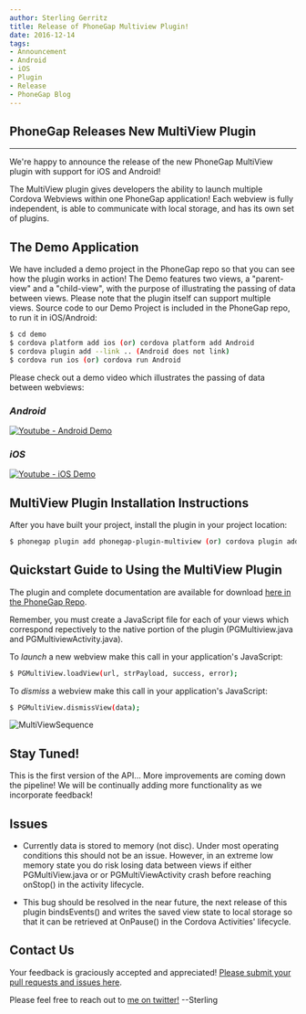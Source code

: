 ```yaml
---
author: Sterling Gerritz
title: Release of PhoneGap Multiview Plugin!
date: 2016-12-14
tags:
- Announcement
- Android
- iOS
- Plugin
- Release
- PhoneGap Blog
---
```


## **PhoneGap Releases New MultiView Plugin**

***

We're happy to announce the release of the new PhoneGap MultiView plugin with support for iOS and Android!

The MultiView plugin gives developers the ability to launch multiple Cordova Webviews within one PhoneGap application! Each webview is fully independent, is able to communicate with local storage, and has its own set of plugins.

## **The Demo Application**

We have included a demo project in the PhoneGap repo so that you can see how the plugin works in action!  The Demo features two views, a "parent-view" and a "child-view", with the purpose of illustrating the passing of data between views.  Please note that the plugin itself can support multiple views. Source code to our Demo Project is included in the PhoneGap repo, to run it in iOS/Android:

```bash
$ cd demo
$ cordova platform add ios (or) cordova platform add Android
$ cordova plugin add --link .. (Android does not link)
$ cordova run ios (or) cordova run Android
```

Please check out a demo video which illustrates the passing of data between webviews:

### *Android*

[![Youtube - Android Demo](/blog/uploads/2016-12/androidscreenshot.png)](https://youtu.be/_ZzBA28QO4s "Youtube -Android Demo Movie")

### *iOS*

[![Youtube - iOS Demo](/blog/uploads/2016-12/iosscreenshot.png)](https://youtu.be/WVbxFIGBh0Y "Youtube -iOS Demo Movie")

## **MultiView Plugin Installation Instructions**

After you have built your project, install the plugin in your project location:

```bash
$ phonegap plugin add phonegap-plugin-multiview (or) cordova plugin add phonegap-plugin-multiview
```

## **Quickstart Guide to Using the MultiView Plugin**

The plugin and complete documentation are available for download [here in the PhoneGap Repo](https://github.com/phonegap/phonegap-plugin-multiview).

Remember, you must create a JavaScript file for each of your views which correspond repectively to the native portion of the plugin (PGMultiview.java and PGMultiviewActivity.java).

To *launch* a new webview make this call in your application's JavaScript:

```bash
$ PGMultiView.loadView(url, strPayload, success, error);
```

To *dismiss* a webview make this call in your application's JavaScript:

```bash
$ PGMultiView.dismissView(data);
```

![MultiViewSequence](/blog/uploads/2016-12/MultiViewSequence.png)

## **Stay Tuned!**

This is the first version of the API... More improvements are coming down the pipeline! We will be continually adding more functionality as we incorporate feedback!

## **Issues**

- Currently data is stored to memory (not disc).  Under most operating conditions this should not be an issue. However, in an extreme low memory state you do risk losing data between views if either PGMultiView.java or or PGMultiViewActivity crash before reaching onStop() in the activity lifecycle.

- This bug should be resolved in the near future, the next release of this plugin bindsEvents() and writes the saved view state to local storage so that it can be retrieved at OnPause() in the Cordova Activities' lifecycle.

## **Contact Us**

Your feedback is graciously accepted and appreciated!
[Please submit your pull requests and issues here](https://github.com/phonegap/phonegap-plugin-multiview/).

Please feel free to reach out to
[me on twitter!](https://twitter.com/SterlingAndroid) --Sterling
